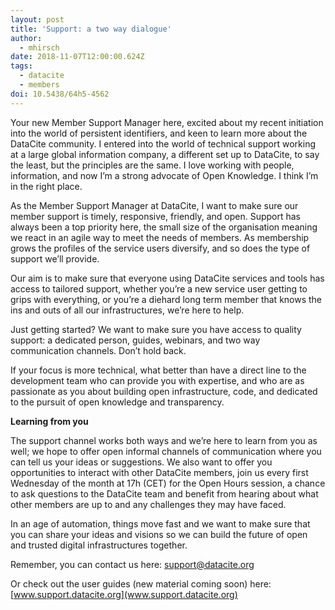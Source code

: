 ```yaml
---
layout: post
title: 'Support: a two way dialogue'
author:
  - mhirsch
date: 2018-11-07T12:00:00.624Z
tags:
  - datacite
  - members
doi: 10.5438/64h5-4562
---
```

Your new Member Support Manager here, excited about my recent initiation into the world of persistent identifiers, and keen to learn more about the DataCite community.  I entered into the world of technical support working at a large global information company, a different set up to DataCite, to say the least, but the principles are the same. I love working with people, information, and now I’m a strong advocate of Open Knowledge.  I think I’m in the right place.


As the Member Support Manager at DataCite, I want to make sure our member support is timely, responsive, friendly, and open.  Support has always been a top priority here, the small size of the organisation meaning we react in an agile way to meet the needs of members.  As membership grows the profiles of the service users diversify, and so does the type of support we’ll provide.


Our aim is to make sure that everyone using DataCite services and tools has access to tailored support, whether you’re a new service user getting to grips with everything, or you’re a diehard long term member that knows the ins and outs of all our infrastructures, we’re here to help.


Just getting started? We want to make sure you have access to quality support: a dedicated person, guides, webinars, and two way communication channels.  Don’t hold back.


If your focus is more technical, what better than have a direct line to the development team who can provide you with expertise, and who are as passionate as you about building open infrastructure, code, and dedicated to the pursuit of open knowledge and transparency.



**Learning from you**


The support channel works both ways and we’re here to learn from you as well; we hope to offer open informal channels of communication where you can tell us your ideas or suggestions. We also want to offer you opportunities to interact with other DataCite members, join us every first Wednesday of the month at 17h (CET) for the Open Hours session, a chance to ask questions to the DataCite team and benefit from hearing about what other members are up to and any challenges they may have faced.


In an age of automation, things move fast and we want to make sure that you can share your ideas and visions so we can build the future of open and trusted digital infrastructures together.


Remember, you can contact us here: support@datacite.org

Or check out the user guides (new material coming soon) here: [www.support.datacite.org](www.support.datacite.org)
